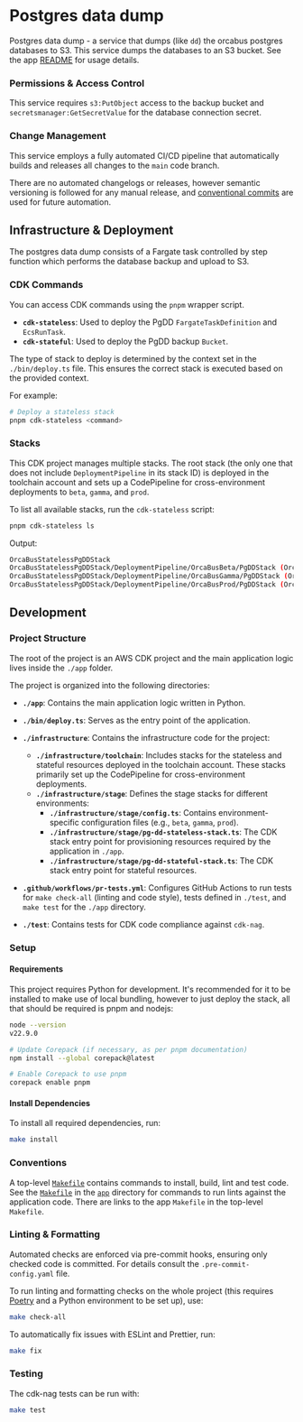 Postgres data dump
================================================================================

Postgres data dump - a service that dumps (like `dd`) the orcabus postgres databases to S3.
This service dumps the databases to an S3 bucket. See the app [README][readme] for usage details.

### Permissions & Access Control

This service requires `s3:PutObject` access to the backup bucket and `secretsmanager:GetSecretValue` for the database
connection secret.

### Change Management

This service employs a fully automated CI/CD pipeline that automatically builds and releases all changes to the `main`
code branch.

There are no automated changelogs or releases, however semantic versioning is followed for any manual release, and
[conventional commits][conventional-commits] are used for future automation.

[conventional-commits]: https://www.conventionalcommits.org/en/v1.0.0/

Infrastructure & Deployment
--------------------------------------------------------------------------------

The postgres data dump consists of a Fargate task controlled by step function which performs the database backup and upload to S3.

### CDK Commands

You can access CDK commands using the `pnpm` wrapper script.

- **`cdk-stateless`**: Used to deploy the PgDD `FargateTaskDefinition` and `EcsRunTask`.
- **`cdk-stateful`**: Used to deploy the PgDD backup `Bucket`.

The type of stack to deploy is determined by the context set in the `./bin/deploy.ts` file. This ensures the correct stack is executed based on the provided context.

For example:

```sh
# Deploy a stateless stack
pnpm cdk-stateless <command>
```

### Stacks

This CDK project manages multiple stacks. The root stack (the only one that does not include `DeploymentPipeline` in its stack ID)
is deployed in the toolchain account and sets up a CodePipeline for cross-environment deployments to `beta`, `gamma`, and `prod`.

To list all available stacks, run the `cdk-stateless` script:

```sh
pnpm cdk-stateless ls
```

Output:

```sh
OrcaBusStatelessPgDDStack
OrcaBusStatelessPgDDStack/DeploymentPipeline/OrcaBusBeta/PgDDStack (OrcaBusBeta-PgDDStack)
OrcaBusStatelessPgDDStack/DeploymentPipeline/OrcaBusGamma/PgDDStack (OrcaBusGamma-PgDDStack)
OrcaBusStatelessPgDDStack/DeploymentPipeline/OrcaBusProd/PgDDStack (OrcaBusProd-PgDDStack)
```

Development
--------------------------------------------------------------------------------

### Project Structure

The root of the project is an AWS CDK project and the main application logic lives inside the `./app` folder.

The project is organized into the following directories:

- **`./app`**: Contains the main application logic written in Python.

- **`./bin/deploy.ts`**: Serves as the entry point of the application.

- **`./infrastructure`**: Contains the infrastructure code for the project:
    - **`./infrastructure/toolchain`**: Includes stacks for the stateless and stateful resources deployed in the toolchain account. These stacks primarily set up the CodePipeline for cross-environment deployments.
    - **`./infrastructure/stage`**: Defines the stage stacks for different environments:
        - **`./infrastructure/stage/config.ts`**: Contains environment-specific configuration files (e.g., `beta`, `gamma`, `prod`).
        - **`./infrastructure/stage/pg-dd-stateless-stack.ts`**: The CDK stack entry point for provisioning resources required by the application in `./app`.
        - **`./infrastructure/stage/pg-dd-stateful-stack.ts`**: The CDK stack entry point for stateful resources.

- **`.github/workflows/pr-tests.yml`**: Configures GitHub Actions to run tests for `make check-all` (linting and code style), tests defined in `./test`, and `make test` for the `./app` directory.

- **`./test`**: Contains tests for CDK code compliance against `cdk-nag`.

### Setup

#### Requirements

This project requires Python for development. It's recommended for it to be installed to make use of local bundling,
however to just deploy the stack, all that should be required is pnpm and nodejs:

```sh
node --version
v22.9.0

# Update Corepack (if necessary, as per pnpm documentation)
npm install --global corepack@latest

# Enable Corepack to use pnpm
corepack enable pnpm

```

#### Install Dependencies

To install all required dependencies, run:

```sh
make install
```

### Conventions

A top-level [`Makefile`][makefile] contains commands to install, build, lint and test code. See the [`Makefile`][makefile-app] in the [`app`][app] directory
for commands to run lints against the application code. There are links to the app `Makefile` in the top-level `Makefile`.

### Linting & Formatting

Automated checks are enforced via pre-commit hooks, ensuring only checked code is committed. For details consult the `.pre-commit-config.yaml` file.

To run linting and formatting checks on the whole project (this requires [Poetry][poetry] and a Python environment to be set up), use:

```sh
make check-all
```

To automatically fix issues with ESLint and Prettier, run:

```sh
make fix
```

### Testing

The cdk-nag tests can be run with:

```sh
make test
```


[makefile]: Makefile
[makefile-app]: app/Makefile
[readme]: app/README.md
[app]: app
[bin]: bin
[infrastructure]: infrastructure
[test]: test
[pnpm]: https://pnpm.io/
[poetry]: https://python-poetry.org/
